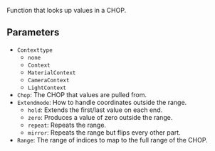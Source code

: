 Function that looks up values in a CHOP.

## Parameters

* `Contexttype`
  * `none`
  * `Context`
  * `MaterialContext`
  * `CameraContext`
  * `LightContext`
* `Chop`: The CHOP that values are pulled from.
* `Extendmode`: How to handle coordinates outside the range.
  * `hold`: Extends the first/last value on each end.
  * `zero`: Produces a value of zero outside the range.
  * `repeat`: Repeats the range.
  * `mirror`: Repeats the range but flips every other part.
* `Range`: The range of indices to map to the full range of the CHOP.
